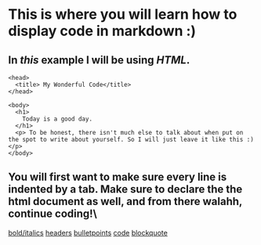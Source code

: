 # This is where you will learn how to display code in markdown :)

## In ***this*** example I will be using ***HTML***.

 <!DOCTYPE html>
  <html>
  
    <head>
      <title> My Wonderful Code</title>
    </head>
    
    <body>
      <h1> 
        Today is a good day.
      </h1>
      <p> To be honest, there isn't much else to talk about when put on the spot to write about yourself. So I will just leave it like this :) </p>
    </body>
  </html>

## You will first want to make sure every line is indented by a tab. Make sure to declare the the html document as well, and from there walahh, continue coding!\
[bold/italics](https://github.com/KehindeOmo/1600Tutorial/blob/main/bold%20%26%20italic.md) [headers](https://github.com/KehindeOmo/1600Tutorial/blob/main/headers.md) [bulletpoints](https://github.com/KehindeOmo/1600Tutorial/blob/main/bulletpoints.md) [code](https://github.com/KehindeOmo/1600Tutorial/blob/main/code.md)
[blockquote](https://github.com/KehindeOmo/1600Tutorial/new/main)
